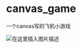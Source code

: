 # canvas_game
一个canvas写的飞机小游戏

![在这里插入图片描述](https://img-blog.csdnimg.cn/20190111042309630.png?x-oss-process=image/watermark,type_ZmFuZ3poZW5naGVpdGk,shadow_10,text_aHR0cHM6Ly9ibG9nLmNzZG4ubmV0L3UwMTA2MzMyNjY=,size_16,color_FFFFFF,t_70)
